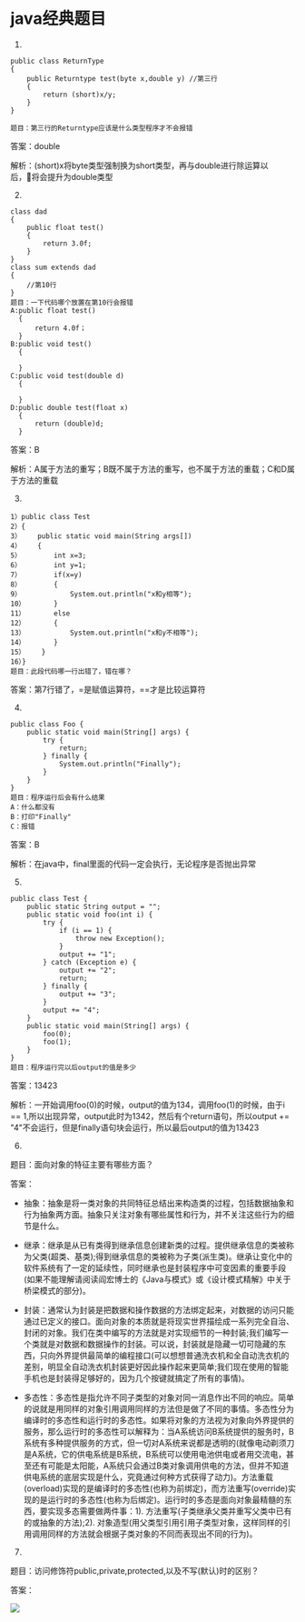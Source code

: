 # java经典题目

1.

```
public class ReturnType
{
    public Returntype test(byte x,double y) //第三行
    {
        return (short)x/y;
    }
}

题目：第三行的Returntype应该是什么类型程序才不会报错
```

答案：double

解析：(short)x将byte类型强制换为short类型，再与double进行除运算以后，将会提升为double类型

2.

```
class dad
{
    public float test()
    {
        return 3.0f;
    }
}
class sum extends dad
{
    //第10行
}
题目：一下代码哪个放置在第10行会报错
A:public float test()
  {
      return 4.0f；
  }
B:public void test()
  {

  }
C:public void test(double d)
  {

  }
D:public double test(float x)
  {
      return (double)d;
  }
```

答案：B

解析：A属于方法的重写；B既不属于方法的重写，也不属于方法的重载；C和D属于方法的重载

3.

```
1）public class Test
2）{
3）    public static void main(String args[])
4）    {
5）        int x=3;
6）        int y=1;
7）        if(x=y)
8）        {
9）            System.out.println("x和y相等");
10）       }
11）       else
12）       {
13）           System.out.println("x和y不相等");
14）       }
15）    }
16）}
题目：此段代码哪一行出错了，错在哪？
```

答案：第7行错了，=是赋值运算符，==才是比较运算符

4.

```
public class Foo {
    public static void main(String[] args) {
        try {
            return;
        } finally {
            System.out.println("Finally");
        }
    }
}
题目：程序运行后会有什么结果
A：什么都没有
B：打印"Finally"
C：报错
```

答案：B

解析：在java中，final里面的代码一定会执行，无论程序是否抛出异常

5.

```
public class Test {
    public static String output = "";
    public static void foo(int i) {
        try {
            if (i == 1) {
                throw new Exception();
            }
            output += "1";
        } catch (Exception e) {
            output += "2";
            return;
        } finally {
            output += "3";
        }
        output += "4";
    }
    public static void main(String[] args) {
        foo(0);
        foo(1);
    }
}
题目：程序运行完以后output的值是多少
```

答案：13423

解析：一开始调用foo(0)的时候，output的值为134，调用foo(1)的时候，由于i == 1,所以出现异常，output此时为1342，然后有个return语句，所以output += "4"不会运行，但是finally语句块会运行，所以最后output的值为13423

6.

题目：面向对象的特征主要有哪些方面？

答案：
- 抽象：抽象是将一类对象的共同特征总结出来构造类的过程，包括数据抽象和行为抽象两方面。抽象只关注对象有哪些属性和行为，并不关注这些行为的细节是什么。

- 继承：继承是从已有类得到继承信息创建新类的过程。提供继承信息的类被称为父类(超类、基类);得到继承信息的类被称为子类(派生类)。继承让变化中的软件系统有了一定的延续性，同时继承也是封装程序中可变因素的重要手段(如果不能理解请阅读阎宏博士的《Java与模式》或《设计模式精解》中关于桥梁模式的部分)。

- 封装：通常认为封装是把数据和操作数据的方法绑定起来，对数据的访问只能通过已定义的接口。面向对象的本质就是将现实世界描绘成一系列完全自治、封闭的对象。我们在类中编写的方法就是对实现细节的一种封装;我们编写一个类就是对数据和数据操作的封装。可以说，封装就是隐藏一切可隐藏的东西，只向外界提供最简单的编程接口(可以想想普通洗衣机和全自动洗衣机的差别，明显全自动洗衣机封装更好因此操作起来更简单;我们现在使用的智能手机也是封装得足够好的，因为几个按键就搞定了所有的事情)。

- 多态性：多态性是指允许不同子类型的对象对同一消息作出不同的响应。简单的说就是用同样的对象引用调用同样的方法但是做了不同的事情。多态性分为编译时的多态性和运行时的多态性。如果将对象的方法视为对象向外界提供的服务，那么运行时的多态性可以解释为：当A系统访问B系统提供的服务时，B系统有多种提供服务的方式，但一切对A系统来说都是透明的(就像电动剃须刀是A系统，它的供电系统是B系统，B系统可以使用电池供电或者用交流电，甚至还有可能是太阳能，A系统只会通过B类对象调用供电的方法，但并不知道供电系统的底层实现是什么，究竟通过何种方式获得了动力)。方法重载(overload)实现的是编译时的多态性(也称为前绑定)，而方法重写(override)实现的是运行时的多态性(也称为后绑定)。运行时的多态是面向对象最精髓的东西，要实现多态需要做两件事：1). 方法重写(子类继承父类并重写父类中已有的或抽象的方法);2). 对象造型(用父类型引用引用子类型对象，这样同样的引用调用同样的方法就会根据子类对象的不同而表现出不同的行为)。

7.

题目：访问修饰符public,private,protected,以及不写(默认)时的区别？

答案：

![](https://ws1.sinaimg.cn/large/006tKfTcgy1fr9n3sbenlj30840390sv.jpg)
